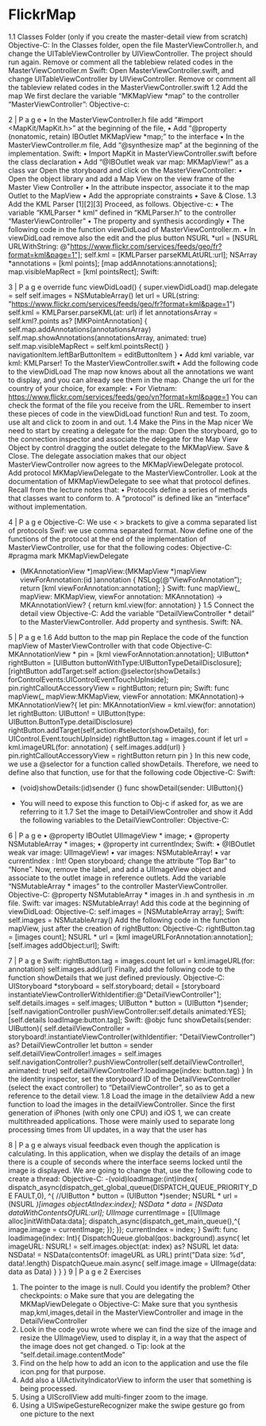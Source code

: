 # FlickrMap
1.1 Classes Folder (only if you create the master-detail view from scratch)
Objective-C:
In the Classes folder, open the file MasterViewController.h, and change the
UITableViewController by UIViewController. The project should run again.
Remove or comment all the tablebiew related codes in the MasterViewController.m
Swift:
Open MasterViewController.swift, and change UITableViewController by UIViewController.
Remove or comment all the tableview related codes in the MasterViewController.swift
1.2 Add the map
We first declare the variable “MKMapView *map” to the controller “MasterViewController”:
Objective-c:


2 | P a g e
• In the MasterViewController.h file add “#import <MapKit/MapKit.h>” at the beginning
of the file,
• Add “@property (nonatomic, retain) IBOutlet MKMapView *map;” to the interface
• In the MasterViewController.m file, Add “@synthesize map” at the beginning of the
implementation.
Swift:
• Import MapKit in MasterViewController.swift before the class declaration
• Add “@IBOutlet weak var map: MKMapView!”
as a class var
Open the storyboard and click on the MasterViewController:
• Open the object library and add a Map View on the view frame of the Master View
Controller
• In the attribute inspector, associate it to the map Outlet to the MapView
• Add the appropriate constraints
• Save & Close.
1.3 Add the KML Parser [1][2][3]
Proceed, as follows.
Objective-c:
• The variable “KMLParser * kml” defined in “KMLParser.h” to the controller
“MasterViewController”
• The property and synthesis accordingly
• The following code in the function viewDidLoad of MasterViewController.m.
• In viewDidLoad remove also the edit and the plus button
NSURL *url = [NSURL URLWithString:
@"https://www.flickr.com/services/feeds/geo/fr?format=kml&page=1"];
self.kml = [KMLParser parseKMLAtURL:url];
NSArray *annotations = [kml points];
[map addAnnotations:annotations];
map.visibleMapRect = [kml pointsRect];
Swift:

3 | P a g e
override func viewDidLoad() {
super.viewDidLoad()
map.delegate = self
self.images = NSMutableArray()
let url = URL(string: "https://www.flickr.com/services/feeds/geo/fr?format=kml&page=1")
self.kml = KMLParser.parseKML(at: url)
if let annotationsArray = self.kml?.points as? [MKPointAnnotation] {
self.map.addAnnotations(annotationsArray)
self.map.showAnnotations(annotationsArray, animated: true)
self.map.visibleMapRect = self.kml.pointsRect()
}
navigationItem.leftBarButtonItem = editButtonItem
}
• Add kml variable, var kml: KMLParser! To the MasterViewController.swift
• Add the following code to the viewDidLoad
The map now knows about all the annotations we want to display, and you can already see
them in the map. Change the url for the country of your choice, for example:
• For Vietnam: https://www.flickr.com/services/feeds/geo/vn?format=kml&page=1
You can check the format of the file you receive from the URL.
Remember to insert these pieces of code in the viewDidLoad function!
Run and test. To zoom, use alt and click to zoom in and out.
1.4 Make the Pins in the Map nicer
We need to start by creating a delegate for the map: Open the storyboard, go to the connection
inspector and associate the delegate for the Map View Object by control dragging the outlet
delegate to the MKMapView. Save & Close. The delegate association makes that our object
MasterViewController now agrees to the MKMapViewDelegate protocol. Add protocol
MKMapViewDelegate to the MasterViewController.
Look at the documentation of MKMapViewDelegate to see what that protocol defines. Recall
from the lecture notes that:
• Protocols define a series of methods that classes want to conform to. A “protocol” is
defined like an “interface” without implementation.

4 | P a g e
Objective-C: We use < > brackets to give a comma separated list of protocols
Swif: we use comma separated format.
Now define one of the functions of the protocol at the end of the implementation of
MasterViewController, use for that the following codes:
Objective-C:
#pragma mark MKMapViewDelegate
- (MKAnnotationView *)mapView:(MKMapView *)mapView
viewForAnnotation:(id <MKAnnotation>)annotation {
NSLog(@”ViewForAnnotation”);
return [kml viewForAnnotation:annotation];
}
Swift:
func mapView(_ mapView: MKMapView, viewFor annotation: MKAnnotation) ->
MKAnnotationView? {
return kml.view(for: annotation)
}
1.5 Connect the detail view
Objective-C:
Add the variable “DetailViewController * detail” to the MasterViewController. Add property
and synthesis.
Swift:
NA.

5 | P a g e
1.6 Add button to the map pin
Replace the code of the function mapView of MasterViewController with that code
Objective-C:
MKAnnotationView * pin = [kml viewForAnnotation:annotation];
UIButton* rightButton = [UIButton buttonWithType:UIButtonTypeDetailDisclosure];
[rightButton addTarget:self action:@selector(showDetails:)
forControlEvents:UIControlEventTouchUpInside];
pin.rightCalloutAccessoryView = rightButton;
return pin;
Swift:
func mapView(_ mapView:MKMapView, viewFor annotation: MKAnnotation)-> MKAnnotationView?{
let pin: MKAnnotationView = kml.view(for: annotation)
let rightButton: UIButton! = UIButton(type: UIButton.ButtonType.detailDisclosure)
rightButton.addTarget(self,action:#selector(showDetails), for: UIControl.Event.touchUpInside)
rightButton.tag = images.count
if let url = kml.imageURL(for: annotation) {
self.images.add(url)
}
pin.rightCalloutAccessoryView = rightButton
return pin
}
In this new code, we use a @selector for a function called showDetails. Therefore, we need to
define also that function, use for that the following code
Objective-C:
Swift:
- (void)showDetails:(id)sender {}
func showDetail(sender: UIButton){}
* You will need to expose this function to Obj-c if asked for, as we are referring to it
1.7 Set the image to DetailViewController and show it
Add the following variables to the DetailViewController:
Objective-C:

6 | P a g e
• @property IBOutlet UIImageView * image;
• @property NSMutableArray * images;
• @property int currentIndex;
Swift:
• @IBOutlet weak var image: UIImageView!
• var images: NSMutableArray!
• var currentIndex : Int!
Open storyboard; change the attribute “Top Bar” to “None”. Now, remove the label, and add
a UIImageView object and associate to the outlet image in reference outlets.
Add the variable “NSMutableArray * images” to the controller MasterViewController.
Objective-C:
@property NSMutableArray * images in .h and synthesis in .m file.
Swift:
var images: NSMutableArray!
Add this code at the beginning of viewDidLoad:
Objective-C:
self.images = [NSMutableArray array];
Swift:
self.images = NSMutableArray()
Add the following code in the function mapView, just after the creation of rightButton:
Objective-C:
rightButton.tag = [images count];
NSURL * url = [kml imageURLForAnnotation:annotation];
[self.images addObject:url];
Swift:

7 | P a g e
Swift:
rightButton.tag = images.count
let url = kml.imageURL(for: annotation)
self.images.add(url)
Finally, add the following code to the function showDetails that we just defined previously.
Objective-C:
UIStoryboard *storyboard = self.storyboard;
detail = [storyboard
instantiateViewControllerWithIdentifier:@"DetailViewController"];
self.details.images = self.images;
UIButton * button = (UIButton *)sender;
[self.navigationController pushViewController:self.details animated:YES];
[self.details loadImage:button.tag];
Swift:
@objc func showDetails(sender: UIButton){
self.detailViewController = storyboard!.instantiateViewController(withIdentifier: "DetailViewController") as?
DetailViewController
let button = sender
self.detailViewController!.images = self.images
self.navigationController?.pushViewController(self.detailViewController!, animated: true)
self.detailViewController?.loadimage(index: button.tag)
}
In the identity inspector, set the storyboard ID of the DetailViewController (select the exact
controller) to “DetailViewController”, so as to get a reference to the detail view.
1.8 Load the image in the detailview
Add a new function to load the images in the detailViewController. Since the first generation of
iPhones (with only one CPU) and iOS 1, we can create multithreaded applications. Those were
mainly used to separate long processing times from UI updates, in a way that the user has

8 | P a g e
always visual feedback even though the application is calculating. In this application, when we
display the details of an image there is a couple of seconds where the interface seems locked
until the image is displayed. We are going to change that, use the following code to create a
thread:
Objective-C:
-(void)loadImage:(int)index{
dispatch_async(dispatch_get_global_queue(DISPATCH_QUEUE_PRIORITY_DE FAULT,0),
^{
//UIButton * button = (UIButton *)sender;
NSURL * url = (NSURL *)[images objectAtIndex:index]; NSData * data = [NSData
dataWithContentsOfURL:url]; UIImage* currentImage = [[UIImage alloc]initWithData:data];
dispatch_async(dispatch_get_main_queue(),^{
image.image = currentImage;
});
});
currentIndex = index;
}
Swift:
func loadimage(index: Int){
DispatchQueue.global(qos:.background).async{
let imageURL: NSURL! = self.images.object(at: index) as? NSURL
let data: NSData! = NSData(contentsOf: imageURL as URL)
print("Data size: %d", data!.length)
DispatchQueue.main.async{
self.image.image = UIImage(data: data as Data)
}
}
}
9 | P a g e
2 Exercises
1. The pointer to the image is null. Could you identify the problem? Other checkpoints:
o Make sure that you are delegating the MKMapViewDelegate
o Objective-C: Make sure that you synthesis map,kml,images,detail in the
MasterViewController and image in the DetailViewController
2. Look in the code you wrote where we can find the size of the image and resize the
UIImageView, used to display it, in a way that the aspect of the image does not get
changed.
o Tip: look at the “self.detail.image.contentMode”
3. Find on the help how to add an icon to the application and use the file icon.png for that
purpose.
4. Add also a UIActivityIndicatorView to inform the user that something is being processed.
5. Using a UIScrollView add multi-finger zoom to the image.
6. Using a UISwipeGestureRecognizer make the swipe gesture go from one picture to the
next
